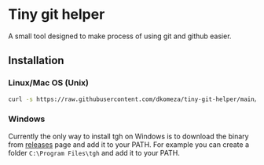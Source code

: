 # Tiny git helper

A small tool designed to make process of using git and github easier.

## Installation

### Linux/Mac OS (Unix)

```bash
curl -s https://raw.githubusercontent.com/dkomeza/tiny-git-helper/main/scripts/install.sh | sudo sh
```

### Windows

Currently the only way to install tgh on Windows is to download the binary from [releases](https://github.com/dkomeza/tiny-git-helper/releases) page and add it to your PATH.
For example you can create a folder `C:\Program Files\tgh` and add it to your PATH.
